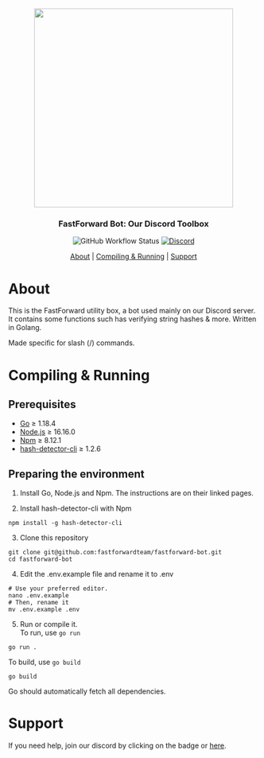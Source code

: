 <div align="center">
<h1> <img src="https://fastforward.team/img/branding.png" width="400" /> </h1>
<p> <h3> <strong> FastForward Bot: Our Discord Toolbox </strong> </h3> </p>
<p align="center">
<img alt="GitHub Workflow Status" src="https://img.shields.io/github/workflow/status/FastForwardTeam/Fastforward-Bot/Go?label=Status&style=for-the-badge">
<a href="https://discord.com/invite/RSAf7b5njt"><img alt="Discord" src="https://img.shields.io/discord/876622516607656006?label=Join%20our%20discord&logo=discord&style=for-the-badge"></a>
</p>
<p> <a href="#about">About</a> | <a href="#compiling--running">Compiling & Running</a> | <a href="#support">Support</a> </p>
</div>


# About
This is the FastForward utility box, a bot used mainly on our Discord server. It contains some functions such has verifying string hashes & more. Written in Golang.

Made specific for slash (/) commands.

# Compiling & Running

## Prerequisites

- [Go](https://go.dev/dl) ≥ 1.18.4
- [Node.js](https://nodejs.org/en/download/) ≥ 16.16.0
- [Npm](https://www.npmjs.com/package/npm) ≥ 8.12.1
- [hash-detector-cli](https://www.npmjs.com/package/hash-detector-cli) ≥ 1.2.6

## Preparing the environment
1. Install Go, Node.js and Npm.
The instructions are on their linked pages.

2. Install hash-detector-cli with Npm
```sh-session
npm install -g hash-detector-cli
```

3. Clone this repository
```sh-session
git clone git@github.com:fastforwardteam/fastforward-bot.git
cd fastforward-bot
```

4. Edit the .env.example file and rename it to .env
```sh-session
# Use your preferred editor.
nano .env.example
# Then, rename it
mv .env.example .env
```

5. Run or compile it.  
To run, use `go run`
```sh-session
go run .
```

To build, use `go build`
```sh-session
go build
```

Go should automatically fetch all dependencies.

# Support
If you need help, join our discord by clicking on the badge or [here](https://discord.com/invite/RSAf7b5njt).
